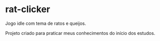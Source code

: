 # rat-clicker
 Jogo idle com tema de ratos e queijos.

 Projeto criado para praticar meus conhecimentos do início dos estudos.
